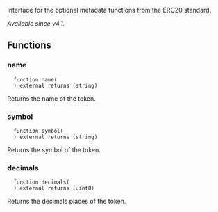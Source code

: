 
Interface for the optional metadata functions from the ERC20 standard.

_Available since v4.1._


## Functions
### name
```solidity
  function name(
  ) external returns (string)
```

Returns the name of the token.


### symbol
```solidity
  function symbol(
  ) external returns (string)
```

Returns the symbol of the token.


### decimals
```solidity
  function decimals(
  ) external returns (uint8)
```

Returns the decimals places of the token.




